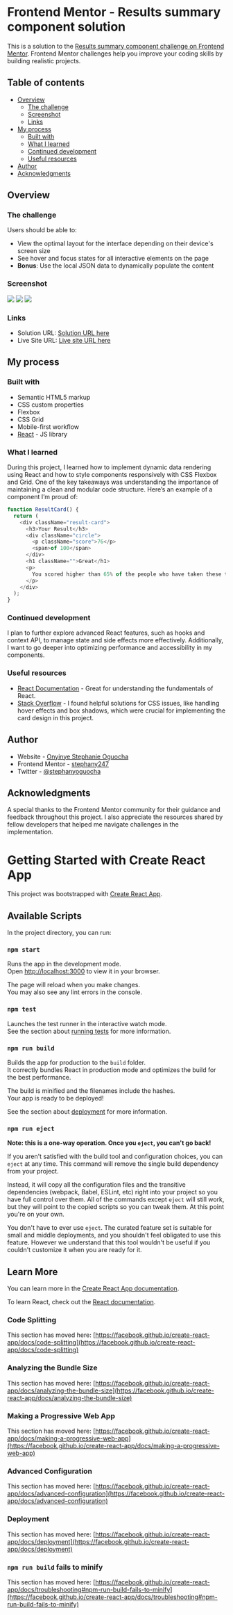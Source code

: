 # Frontend Mentor - Results summary component solution

This is a solution to the [Results summary component challenge on Frontend Mentor](https://www.frontendmentor.io/challenges/results-summary-component-CE_K6s0maV). Frontend Mentor challenges help you improve your coding skills by building realistic projects. 

## Table of contents

- [Overview](#overview)
  - [The challenge](#the-challenge)
  - [Screenshot](#screenshot)
  - [Links](#links)
- [My process](#my-process)
  - [Built with](#built-with)
  - [What I learned](#what-i-learned)
  - [Continued development](#continued-development)
  - [Useful resources](#useful-resources)
- [Author](#author)
- [Acknowledgments](#acknowledgments)


## Overview

### The challenge

Users should be able to:

- View the optimal layout for the interface depending on their device's screen size
- See hover and focus states for all interactive elements on the page
- **Bonus**: Use the local JSON data to dynamically populate the content

### Screenshot

![](./src/assets/images/Screenshot%202024-10-31%20152252.png)
![](./src/assets/images/Screenshot%202024-10-31%20152432.png)
![](./src/assets/images/Screenshot%202024-10-31%20152522.png)



### Links

- Solution URL: [Solution URL here](https://github.com/stephany247/result-summary-component)
- Live Site URL: [Live site URL here](https://result-summary-component-one-mocha.vercel.app/)

## My process

### Built with

- Semantic HTML5 markup
- CSS custom properties
- Flexbox
- CSS Grid
- Mobile-first workflow
- [React](https://reactjs.org/) - JS library


### What I learned


During this project, I learned how to implement dynamic data rendering using React and how to style components responsively with CSS Flexbox and Grid. One of the key takeaways was understanding the importance of maintaining a clean and modular code structure. Here’s an example of a component I’m proud of:

```js
function ResultCard() {
  return (
    <div className="result-card">
      <h3>Your Result</h3>
      <div className="circle">
        <p className="score">76</p>
        <span>of 100</span>
      </div>
      <h1 className="">Great</h1>
      <p>
        You scored higher than 65% of the people who have taken these tests.
      </p>
    </div>
  );
}
```


### Continued development

I plan to further explore advanced React features, such as hooks and context API, to manage state and side effects more effectively. Additionally, I want to go deeper into optimizing performance and accessibility in my components.

### Useful resources

- [React Documentation](https://react.dev/learn/) - Great for understanding the fundamentals of React.
- [Stack Overflow](https://stackoverflow.com/) - I found helpful solutions for CSS issues, like handling hover effects and box shadows, which were crucial for implementing the card design in this project.


## Author

- Website - [Onyinye Stephanie Oguocha](https://www.your-site.com)
- Frontend Mentor - [stephany247](https://www.frontendmentor.io/profile/stephany247)
- Twitter - [@stephanyoguocha](https://x.com/stephanyoguocha)

## Acknowledgments

A special thanks to the Frontend Mentor community for their guidance and feedback throughout this project. I also appreciate the resources shared by fellow developers that helped me navigate challenges in the implementation.


# Getting Started with Create React App

This project was bootstrapped with [Create React App](https://github.com/facebook/create-react-app).

## Available Scripts

In the project directory, you can run:

### `npm start`

Runs the app in the development mode.\
Open [http://localhost:3000](http://localhost:3000) to view it in your browser.

The page will reload when you make changes.\
You may also see any lint errors in the console.

### `npm test`

Launches the test runner in the interactive watch mode.\
See the section about [running tests](https://facebook.github.io/create-react-app/docs/running-tests) for more information.

### `npm run build`

Builds the app for production to the `build` folder.\
It correctly bundles React in production mode and optimizes the build for the best performance.

The build is minified and the filenames include the hashes.\
Your app is ready to be deployed!

See the section about [deployment](https://facebook.github.io/create-react-app/docs/deployment) for more information.

### `npm run eject`

**Note: this is a one-way operation. Once you `eject`, you can't go back!**

If you aren't satisfied with the build tool and configuration choices, you can `eject` at any time. This command will remove the single build dependency from your project.

Instead, it will copy all the configuration files and the transitive dependencies (webpack, Babel, ESLint, etc) right into your project so you have full control over them. All of the commands except `eject` will still work, but they will point to the copied scripts so you can tweak them. At this point you're on your own.

You don't have to ever use `eject`. The curated feature set is suitable for small and middle deployments, and you shouldn't feel obligated to use this feature. However we understand that this tool wouldn't be useful if you couldn't customize it when you are ready for it.

## Learn More

You can learn more in the [Create React App documentation](https://facebook.github.io/create-react-app/docs/getting-started).

To learn React, check out the [React documentation](https://reactjs.org/).

### Code Splitting

This section has moved here: [https://facebook.github.io/create-react-app/docs/code-splitting](https://facebook.github.io/create-react-app/docs/code-splitting)

### Analyzing the Bundle Size

This section has moved here: [https://facebook.github.io/create-react-app/docs/analyzing-the-bundle-size](https://facebook.github.io/create-react-app/docs/analyzing-the-bundle-size)

### Making a Progressive Web App

This section has moved here: [https://facebook.github.io/create-react-app/docs/making-a-progressive-web-app](https://facebook.github.io/create-react-app/docs/making-a-progressive-web-app)

### Advanced Configuration

This section has moved here: [https://facebook.github.io/create-react-app/docs/advanced-configuration](https://facebook.github.io/create-react-app/docs/advanced-configuration)

### Deployment

This section has moved here: [https://facebook.github.io/create-react-app/docs/deployment](https://facebook.github.io/create-react-app/docs/deployment)

### `npm run build` fails to minify

This section has moved here: [https://facebook.github.io/create-react-app/docs/troubleshooting#npm-run-build-fails-to-minify](https://facebook.github.io/create-react-app/docs/troubleshooting#npm-run-build-fails-to-minify)
